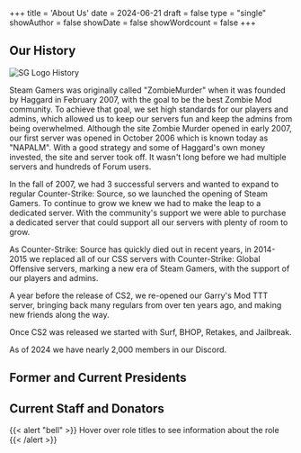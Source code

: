 +++
title = 'About Us'
date = 2024-06-21
draft =  false
type = "single"
showAuthor = false
showDate = false
showWordcount = false
+++

## Our History

![SG Logo History](/images/sglogohistory.png)

Steam Gamers was originally called "ZombieMurder" when it was founded by Haggard in February 2007, with the goal to be the best Zombie Mod community. To achieve that goal, we set high standards for our players and admins, which allowed us to keep our servers fun and keep the admins from being overwhelmed. Although the site Zombie Murder opened in early 2007, our first server was opened in October 2006 which is known today as "NAPALM". With a good strategy and some of Haggard's own money invested, the site and server took off. It wasn't long before we had multiple servers and hundreds of Forum users.

In the fall of 2007, we had 3 successful servers and wanted to expand to regular Counter-Strike: Source, so we launched the opening of Steam Gamers. To continue to grow we knew we had to make the leap to a dedicated server. With the community's support we were able to purchase a dedicated server that could support all our servers with plenty of room to grow.

As Counter-Strike: Source has quickly died out in recent years, in 2014-2015 we replaced all of our CSS servers with Counter-Strike: Global Offensive servers, marking a new era of Steam Gamers, with the support of our players and admins.

A year before the release of CS2, we re-opened our Garry's Mod TTT server, bringing back many regulars from over ten years ago, and making new friends along the way.

Once CS2 was released we started with Surf, BHOP, Retakes, and Jailbreak.

As of 2024 we have nearly 2,000 members in our Discord.

## Former and Current Presidents

<div id="presidents-container" class="table-container"></div>

## Current Staff and Donators

{{< alert "bell" >}}
Hover over role titles to see information about the role
{{< /alert >}}
<br>

<div id="discord-role-members"></div>

  <div id="role-templates" style="display: none;">
    <div data-role="Director" data-description="The Directors are the highest rank in SG, aside from the President and Vice President, and are in charge of making major decisions to steer the community."></div>
    <div data-role="Administrative Officer" data-description="AO's are former admins who have proven themselves to be loyal & hardworking, and as such have been promoted to a higher rank."></div>
    <div data-role="Technical Administrator" data-description="The TA position was formed to provide additional support to the community, improving our player experience across all SG platforms."></div>
    <div data-role="Server Administrator" data-description="Server Admins are experienced members who keep our servers clean and fun for our players."></div>
    <div data-role="Legend" data-description="The Legends group includes former higher up staff, longtime admins, and have earned the full respect of this community."></div>
    <div data-role="Supporter" data-description="Supporters help keep our servers alive by donating monthly. All community members, admin or not, can become a Supporter. Further details can be found on our Donate Page.
"></div>
    <div data-role="Nitro Booster" data-description="Nitro Boosters are those who boost the Discord server via Discord's boost feature."></div>
  </div>
